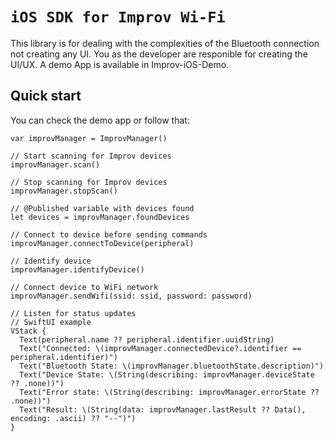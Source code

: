 # ``iOS SDK for Improv Wi-Fi``

This library is for dealing with the complexities of the Bluetooth connection not creating any UI. You as the developer are responible for creating the UI/UX. A demo App is available in Improv-iOS-Demo.

## Quick start

You can check the demo app or follow that:

```
var improvManager = ImprovManager()

// Start scanning for Improv devices
improvManager.scan()

// Stop scanning for Improv devices
improvManager.stopScan()

// @Published variable with devices found
let devices = improvManager.foundDevices

// Connect to device before sending commands
improvManager.connectToDevice(peripheral)

// Identify device
improvManager.identifyDevice()

// Connect device to WiFi network
improvManager.sendWifi(ssid: ssid, password: password)

// Listen for status updates
// SwiftUI example
VStack {
  Text(peripheral.name ?? peripheral.identifier.uuidString)
  Text("Connected: \(improvManager.connectedDevice?.identifier == peripheral.identifier)")
  Text("Bluetooth State: \(improvManager.bluetoothState.description)")
  Text("Device State: \(String(describing: improvManager.deviceState ?? .none))")
  Text("Error state: \(String(describing: improvManager.errorState ?? .none))")
  Text("Result: \(String(data: improvManager.lastResult ?? Data(), encoding: .ascii) ?? "--")")
}
```
